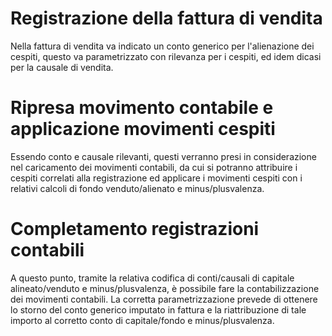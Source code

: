 # Registrazione della fattura di vendita

Nella fattura di vendita va indicato un conto generico per l'alienazione dei cespiti, questo va parametrizzato con rilevanza per i cespiti, ed idem dicasi per la causale di vendita.

# Ripresa movimento contabile e applicazione movimenti cespiti

Essendo conto e causale rilevanti, questi verranno presi in considerazione nel caricamento dei movimenti contabili, da cui si potranno attribuire i cespiti correlati alla registrazione ed applicare i movimenti cespiti con i relativi calcoli di fondo venduto/alienato e minus/plusvalenza.

# Completamento registrazioni contabili

A questo punto, tramite la relativa codifica di conti/causali di capitale alineato/venduto e minus/plusvalenza, è possibile fare la contabilizzazione dei movimenti contabili.
La corretta parametrizzazione prevede di ottenere lo storno del conto generico imputato in fattura e la riattribuzione di tale importo al corretto conto di capitale/fondo e minus/plusvalenza.

